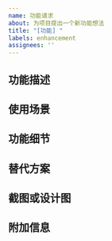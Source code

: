 ```yaml
---
name: 功能请求
about: 为项目提出一个新功能想法
title: "[功能] "
labels: enhancement
assignees: ''
---
```


## 功能描述

<!-- 请清晰简洁地描述您想要的功能 -->

## 使用场景

<!-- 请描述该功能会在哪些场景下使用，以及它将如何帮助用户 -->

## 功能细节

<!-- 请尽可能详细地描述功能的具体实现细节、UI表现等 -->

## 替代方案

<!-- 您是否考虑过其他的替代方案？请描述 -->

## 截图或设计图

<!-- 如果有设计图或参考截图，请在此处添加 -->

## 附加信息

<!-- 添加其他与功能请求相关的信息 --> 